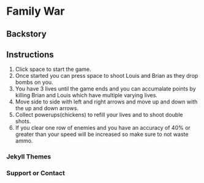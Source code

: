 # Family War

## Backstory

## Instructions
1. Click space to start the game. 
2. Once started you can press space to shoot Louis and Brian as they drop bombs on you.
3. You have 3 lives until the game ends and you can accumalate points by killing Brian and Louis which have multiple varying lives.
4. Move side to side with left and right arrows and move up and down with the up and down arrows.
5. Collect powerups(chickens) to refill your lives and to shoot double shots.
6. If you clear one row of enemies and you have an accuracy of 40% or greater than your speed will be increased so make sure to not waste ammo.

### Jekyll Themes



### Support or Contact
